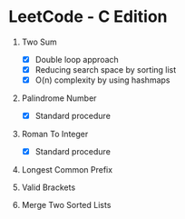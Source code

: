# LeetCode - C Edition


1. Two Sum 
    - [x] Double loop approach
    - [x] Reducing search space by sorting list
    - [x] O(n) complexity by using hashmaps

2. Palindrome Number 
   - [x] Standard procedure

3. Roman To Integer 
   - [x] Standard procedure

4. Longest Common Prefix

5. Valid Brackets

6. Merge Two Sorted Lists 